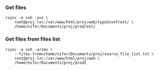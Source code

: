 ### Get files

	rsync -e ssh -avz \
		root@proj.lxc:/var/www/html/proj/web/typo3conf/ext/ \
		/home/nifor/Documents/proj/prod/ext/

### Get files from files list

	rsync -e ssh -arzmv \
		--files-from=/home/nifor/Documents/proj/source_file_list.txt \
		root@proj.lxc:/var/www/html/proj/web \
		/home/nifor/Documents/proj/prod2
